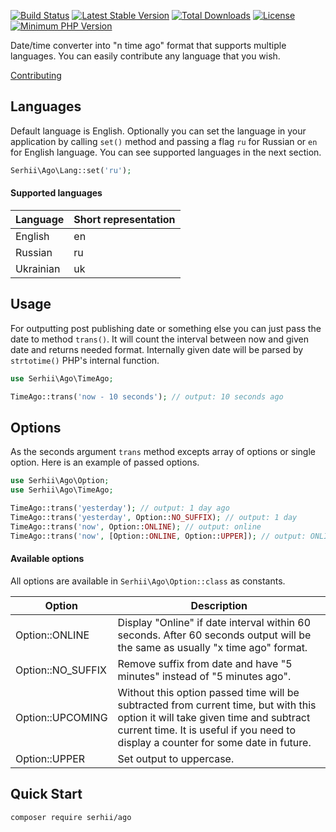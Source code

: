 [![Build Status](https://img.shields.io/endpoint.svg?url=https%3A%2F%2Factions-badge.atrox.dev%2FSerhiiCho%2Fago%2Fbadge&style=flat)](https://actions-badge.atrox.dev/SerhiiCho/ago/goto)
[![Latest Stable Version](https://poser.pugx.org/serhii/ago/v/stable)](https://packagist.org/packages/serhii/ago)
[![Total Downloads](https://poser.pugx.org/serhii/ago/downloads)](https://packagist.org/packages/serhii/ago)
[![License](https://poser.pugx.org/serhii/ago/license)](https://packagist.org/packages/serhii/ago)
<a href="https://php.net/" rel="nofollow"><img src="https://camo.githubusercontent.com/2b1ed18c21257b0a1e6b8568010e6e8f3636e6d5/68747470733a2f2f696d672e736869656c64732e696f2f62616467652f7068702d253345253344253230372e312d3838393242462e7376673f7374796c653d666c61742d737175617265" alt="Minimum PHP Version" data-canonical-src="https://img.shields.io/badge/php-%3E%3D%207.1-8892BF.svg" style="max-width:100%;"></a>

Date/time converter into "n time ago" format that supports multiple languages. You can easily contribute any language that you wish.

[Contributing](https://github.com/SerhiiCho/ago/blob/master/CONTRIBUTE.md)

## Languages

Default language is English. Optionally you can set the language in your application by calling `set()` method and passing a flag `ru` for Russian or `en` for English language. You can see supported languages in the next section.

```php
Serhii\Ago\Lang::set('ru');
```

#### Supported languages

<table>
  <thead>
    <tr>
      <th>Language</th>
      <th>Short representation</th>
    </tr>
  </thead>
  <tbody>
     <tr>
      <td>English</td>
      <td>en</td>
    </tr>
    <tr>
      <td>Russian</td>
      <td>ru</td>
    </tr>
    <tr>
      <td>Ukrainian</td>
      <td>uk</td>
    </tr>
  </tbody>
</table>

## Usage

For outputting post publishing date or something else you can just pass the date to method `trans()`. It will count the interval between now and given date and returns needed format. Internally given date will be parsed by `strtotime()` PHP's internal function.

```php
use Serhii\Ago\TimeAgo;

TimeAgo::trans('now - 10 seconds'); // output: 10 seconds ago
```

## Options

As the seconds argument `trans` method excepts array of options or single option. Here is an example of passed options.

```php
use Serhii\Ago\Option;
use Serhii\Ago\TimeAgo;

TimeAgo::trans('yesterday'); // output: 1 day ago
TimeAgo::trans('yesterday', Option::NO_SUFFIX); // output: 1 day
TimeAgo::trans('now', Option::ONLINE); // output: online
TimeAgo::trans('now', [Option::ONLINE, Option::UPPER]); // output: ONLINE
```

#### Available options

All options are available in `Serhii\Ago\Option::class` as constants.

<table>
  <thead>
    <tr>
      <th>Option</th>
      <th>Description</th>
    </tr>
  </thead>
  <tbody>
     <tr>
      <td>Option::ONLINE</td>
      <td>Display "Online" if date interval within 60 seconds. After 60 seconds output will be the same as usually "x time ago" format.</td>
    </tr>
    <tr>
      <td>Option::NO_SUFFIX</td>
      <td>Remove suffix from date and have "5 minutes" instead of "5 minutes ago".</td>
    </tr>
    <tr>
      <td>Option::UPCOMING</td>
      <td>Without this option passed time will be subtracted from current time, but with this option it will take given time and subtract current time. It is useful if you need to display a counter for some date in future.</td>
    </tr>
    <tr>
      <td>Option::UPPER</td>
      <td>Set output to uppercase.</td>
    </tr>
  </tbody>
</table>

## Quick Start

```bash
composer require serhii/ago
```
